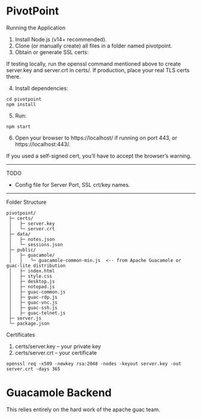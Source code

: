 # PivotPoint

Running the Application

1. Install Node.js (v14+ recommended).
2. Clone (or manually create) all files in a folder named pivotpoint.
3. Obtain or generate SSL certs:

If testing locally, run the openssl command mentioned above to create server.key and server.crt in certs/.
If production, place your real TLS certs there.

4. Install dependencies:
```
cd pivotpoint
npm install
```

5. Run:
```
npm start
```

6. Open your browser to https://localhost/ if running on port 443, or https://localhost:443/.

If you used a self-signed cert, you’ll have to accept the browser’s warning.

---
TODO
- Config file for Server Port, SSL crt/key names.

---
Folder Structure
```
pivotpoint/
 ├─ certs/
 │   ├─ server.key
 │   └─ server.crt
 ├─ data/
 │   ├─ notes.json
 │   └─ sessions.json
 ├─ public/
 │   ├─ guacamole/
 │   │   └─ guacamole-common-min.js  <-- from Apache Guacamole or guac-lite distribution
 │   ├─ index.html
 │   ├─ style.css
 │   ├─ desktop.js
 │   ├─ notepad.js
 │   ├─ guac-common.js
 │   ├─ guac-rdp.js
 │   ├─ guac-vnc.js
 │   ├─ guac-ssh.js
 │   ├─ guac-telnet.js
 ├─ server.js
 └─ package.json
```

Certificates
1. certs/server.key – your private key
2. certs/server.crt – your certificate
```
openssl req -x509 -newkey rsa:2048 -nodes -keyout server.key -out server.crt -days 365
````

# Guacamole Backend
This relies entirely on the hard work of the apache guac team.

